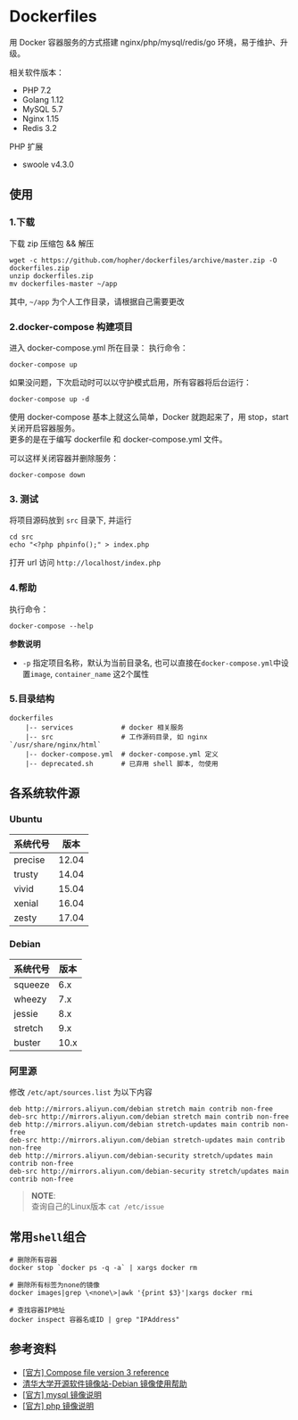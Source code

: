 # Dockerfiles

用 Docker 容器服务的方式搭建 nginx/php/mysql/redis/go 环境，易于维护、升级。

相关软件版本：
- PHP 7.2
- Golang 1.12
- MySQL 5.7
- Nginx 1.15
- Redis 3.2

PHP 扩展
- swoole v4.3.0

## 使用

### 1.下载

下载 zip 压缩包 && 解压

```
wget -c https://github.com/hopher/dockerfiles/archive/master.zip -O dockerfiles.zip
unzip dockerfiles.zip
mv dockerfiles-master ~/app
```

其中, `~/app` 为个人工作目录，请根据自己需要更改

### 2.docker-compose 构建项目

进入 docker-compose.yml 所在目录：
执行命令：
```
docker-compose up
```  

如果没问题，下次启动时可以以守护模式启用，所有容器将后台运行：  
```
docker-compose up -d
``` 

使用 docker-compose 基本上就这么简单，Docker 就跑起来了，用 stop，start 关闭开启容器服务。  
更多的是在于编写 dockerfile 和 docker-compose.yml 文件。 

可以这样关闭容器并删除服务：
```
docker-compose down
```

### 3. 测试

将项目源码放到 `src` 目录下, 并运行

```
cd src
echo "<?php phpinfo();" > index.php
```

打开 url 访问 `http://localhost/index.php`


### 4.帮助

执行命令：
```
docker-compose --help
```  
**参数说明**

- `-p` 指定项目名称，默认为当前目录名, 也可以直接在`docker-compose.yml`中设置`image`, `container_name` 这2个属性

### 5.目录结构

```
dockerfiles
    |-- services            # docker 相关服务
    |-- src                 # 工作源码目录, 如 nginx `/usr/share/nginx/html`
    |-- docker-compose.yml  # docker-compose.yml 定义
    |-- deprecated.sh       # 已弃用 shell 脚本, 勿使用
```

## 各系统软件源

### Ubuntu

| 系统代号 | 版本  |
| -------- | ----- |
| precise  | 12.04 |
| trusty   | 14.04 |
| vivid    | 15.04 |
| xenial   | 16.04 |
| zesty    | 17.04 |

### Debian

| 系统代号 | 版本 |
| -------- | ---- |
| squeeze  | 6.x  |
| wheezy   | 7.x  |
| jessie   | 8.x  |
| stretch  | 9.x  |
| buster   | 10.x |


### 阿里源

修改 `/etc/apt/sources.list` 为以下内容

```
deb http://mirrors.aliyun.com/debian stretch main contrib non-free
deb-src http://mirrors.aliyun.com/debian stretch main contrib non-free
deb http://mirrors.aliyun.com/debian stretch-updates main contrib non-free
deb-src http://mirrors.aliyun.com/debian stretch-updates main contrib non-free
deb http://mirrors.aliyun.com/debian-security stretch/updates main contrib non-free
deb-src http://mirrors.aliyun.com/debian-security stretch/updates main contrib non-free
```

> **NOTE**:  
> 查询自己的Linux版本 `cat /etc/issue`

## 常用`shell`组合

```
# 删除所有容器
docker stop `docker ps -q -a` | xargs docker rm

# 删除所有标签为none的镜像
docker images|grep \<none\>|awk '{print $3}'|xargs docker rmi

# 查找容器IP地址
docker inspect 容器名或ID | grep "IPAddress"
```

##  参考资料
- [[官方] Compose file version 3 reference](https://docs.docker.com/compose/compose-file/)
- [清华大学开源软件镜像站-Debian 镜像使用帮助](https://mirrors.tuna.tsinghua.edu.cn/help/debian/)
- [[官方] mysql 镜像说明](https://hub.docker.com/_/mysql/)
- [[官方] php 镜像说明](https://hub.docker.com/_/php/)